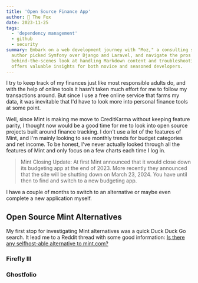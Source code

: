 ```yaml
---
title: 'Open Source Finance App'
author: 🦊 The Fox
date: 2023-11-25
tags: 
  - 'dependency management'
  - github
  - security
summary: Embark on a web development journey with "Moz," a consulting site built using Symfony. Find out why the
  author picked Symfony over Django and Laravel, and navigate the pros and cons of using Tailwind CSS. Get a
  behind-the-scenes look at handling Markdown content and troubleshooting common Symfony issues. This blog post
  offers valuable insights for both novice and seasoned developers.
---
```


I try to keep track of my finances just like most responsible adults do, and with the help of online tools it 
hasn't taken much effort for me to follow my transactions around. But since I use a free online service that
farms my data, it was inevitable that I'd have to look more into personal finance tools at some point. 

Well, since Mint is making me move to CreditKarma without keeping feature parity, I thought now would be a good
time for me to look into open source projects built around finance tracking. I don't use a lot of the features 
of Mint, and I'm mainly looking to see monthly trends for budget categories and net income. To be honest, I've
never actually looked through all the features of Mint and only focus on a few charts each time I log in. 

> Mint Closing Update: At first Mint announced that it would close down its budgeting app at the end of 2023. 
> More recently they announced that the site will be shutting down on March 23, 2024. You have until then to find 
> and switch to a new budgeting app.

I have a couple of months to switch to an alternative or maybe even complete a new application myself. 

## Open Source Mint Alternatives

My first stop for investigating Mint alternatives was a quick Duck Duck Go search. It lead me to a Reddit thread
with some good information: [Is there any selfhost-able alternative to mint.com?](https://www.reddit.com/r/selfhosted/comments/83g9dv/is_there_any_selfhostable_alternative_to_mintcom/)



### Firefly III

### Ghostfolio


